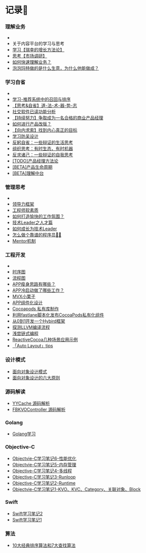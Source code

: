 # 记录📝

### 理解业务

- 
- 关于内容平台的学习与思考
- [学习【瑞幸的增长方法论】](https://github.com/BrooksWon/Blogs/blob/master/business/%E5%AD%A6%E4%B9%A0%E3%80%90%E7%91%9E%E5%B9%B8%E7%9A%84%E5%A2%9E%E9%95%BF%E6%96%B9%E6%B3%95%E8%AE%BA%E3%80%91%2020220528-0531.md)
- [思考【市场调研】](https://github.com/BrooksWon/Blogs/blob/master/business/%E5%B8%82%E5%9C%BA%E8%B0%83%E7%A0%94.md)
- [如何快速理解业务？](https://github.com/BrooksWon/Blogs/blob/master/think/product/%E5%A6%82%E4%BD%95%E5%BF%AB%E9%80%9F%E7%90%86%E8%A7%A3%E4%B8%9A%E5%8A%A1%EF%BC%9F.md)
- [泡泡玛特做的是什么生意，为什么他能做成？](https://github.com/BrooksWon/Blogs/blob/master/business/%E6%B3%A1%E6%B3%A1%E7%8E%9B%E7%89%B9%E5%81%9A%E7%9A%84%E6%98%AF%E4%BB%80%E4%B9%88%E7%94%9F%E6%84%8F%EF%BC%8C%E4%B8%BA%E4%BB%80%E4%B9%88%E4%BB%96%E8%83%BD%E5%81%9A%E6%88%90%EF%BC%9F.md)

### 学习自省

- 
- [学习-推荐系统中的召回与排序](https://github.com/BrooksWon/Blogs/blob/master/think/product/%E5%AD%A6%E4%B9%A0-%E6%8E%A8%E8%8D%90%E7%B3%BB%E7%BB%9F%E4%B8%AD%E7%9A%84%E5%8F%AC%E5%9B%9E%E4%B8%8E%E6%8E%92%E5%BA%8F.md)
- [【思考&自省】道-法-术-器-势-志](https://github.com/BrooksWon/Blogs/blob/master/think/product/%E3%80%90%E6%80%9D%E8%80%83%26%E8%87%AA%E7%9C%81%E3%80%91%E9%81%93-%E6%B3%95-%E6%9C%AF-%E5%99%A8-%E5%8A%BF-%E5%BF%97.md)
- [社交软件已读功能分析](https://github.com/BrooksWon/Blogs/blob/master/think/product/%E7%A4%BE%E4%BA%A4%E8%BD%AF%E4%BB%B6%E5%B7%B2%E8%AF%BB%E5%8A%9F%E8%83%BD%E5%88%86%E6%9E%90.md)
- [【持续努力】争取成为一名合格的商业产品经理](https://github.com/BrooksWon/Blogs/blob/master/think/product/%E3%80%90%E6%8C%81%E7%BB%AD%E5%8A%AA%E5%8A%9B%E3%80%91%E2%80%94%20%E4%BA%89%E5%8F%96%E6%88%90%E4%B8%BA%E4%B8%80%E5%90%8D%E5%90%88%E6%A0%BC%E7%9A%84%E5%95%86%E4%B8%9A%E4%BA%A7%E5%93%81%E7%BB%8F%E7%90%86.md)
- [如何进行产品改版？](https://github.com/BrooksWon/Blogs/blob/master/think/product/%E5%A6%82%E4%BD%95%E8%BF%9B%E8%A1%8C%E4%BA%A7%E5%93%81%E6%94%B9%E7%89%88%EF%BC%9F.md)
- [【向内求索】找到内心真正的目标](https://github.com/BrooksWon/Blogs/blob/master/think/product/%E3%80%90%E5%90%91%E5%86%85%E6%B1%82%E7%B4%A2%E3%80%91%E6%89%BE%E5%88%B0%E5%86%85%E5%BF%83%E7%9A%84%E7%9C%9F%E6%AD%A3%E7%9B%AE%E6%A0%87%EF%BC%8C%E5%86%B3%E5%AE%9A%E8%87%AA%E5%B7%B1%E7%9A%84%E5%91%BD%E8%BF%90.md)
- [学习防呆设计](https://github.com/BrooksWon/Blogs/blob/master/think/product/%E9%98%B2%E5%91%86%E8%AE%BE%E8%AE%A1%E5%8D%81%E5%A4%A7%E5%8E%9F%E5%88%99%E5%8F%8A%E7%BA%BF%E4%B8%8A%E5%BA%94%E7%94%A8%E5%9C%BA%E6%99%AF%E5%88%86%E6%9E%90.md)
- [反躬自省：一些辩证的生活思考](https://github.com/BrooksWon/Blogs/blob/master/think/product/%E5%8F%8D%E8%BA%AC%E8%87%AA%E7%9C%81%EF%BC%9A%E4%B8%80%E4%BA%9B%E8%BE%A9%E8%AF%81%E7%9A%84%E7%94%9F%E6%B4%BB%E6%80%9D%E8%80%83.md)
- [组织思考：有时生态，有时机器](https://github.com/BrooksWon/Blogs/blob/master/think/product/%E7%BB%84%E7%BB%87%E6%80%9D%E8%80%83%EF%BC%9A%E6%9C%89%E6%97%B6%E7%94%9F%E6%80%81%EF%BC%8C%E6%9C%89%E6%97%B6%E6%9C%BA%E5%99%A8.md)
- [反求诸己：一些辩证的自我思考](https://github.com/BrooksWon/Blogs/blob/master/think/product/%E5%8F%8D%E6%B1%82%E8%AF%B8%E5%B7%B1%EF%BC%9A%E4%B8%80%E4%BA%9B%E8%BE%A9%E8%AF%81%E7%9A%84%E8%87%AA%E6%88%91%E6%80%9D%E8%80%83.md)
- [[TODO]产品经理方法论](https://github.com/BrooksWon/Blogs/blob/master/think/product/%5BTODO%5D%E4%BA%A7%E5%93%81%E7%BB%8F%E7%90%86%E6%96%B9%E6%B3%95%E8%AE%BA.md)
- [[BETA]产品生命周期](https://github.com/BrooksWon/Blogs/blob/master/think/product/README.md)
- [[BETA]理解中台](https://github.com/BrooksWon/Blogs/blob/master/think/zhongtai/README.md)

### 管理思考

- 
- [领导力框架](https://github.com/BrooksWon/Blogs/blob/master/think/product/%E9%A2%86%E5%AF%BC%E5%8A%9B%E6%A1%86%E6%9E%B6.md)
- [工程师软素质](https://github.com/BrooksWon/Blogs/blob/master/think/product/%E5%B7%A5%E7%A8%8B%E5%B8%88%E8%BD%AF%E7%B4%A0%E8%B4%A8.md)
- [如何打造愉快的工作氛围？](https://github.com/BrooksWon/Blogs/blob/master/think/product/%E5%A6%82%E4%BD%95%E6%89%93%E9%80%A0%E6%84%89%E5%BF%AB%E7%9A%84%E5%B7%A5%E4%BD%9C%E6%B0%9B%E5%9B%B4%EF%BC%9F.md)
- [技术Leader之人才篇](https://github.com/BrooksWon/Blogs/blob/master/manager/%E6%8A%80%E6%9C%AFLeader%E4%B9%8B%E4%BA%BA%E6%89%8D%E7%AF%87.md)
- [如何成长为技术Leader](https://github.com/BrooksWon/Blogs/blob/master/manager/%E5%A6%82%E4%BD%95%E6%88%90%E9%95%BF%E4%B8%BA%E6%8A%80%E6%9C%AFLeader.md)
- [怎么做个靠谱的程序员👨‍💻‍](https://github.com/BrooksWon/Blogs/blob/master/manager/%E5%9B%A2%E9%98%9F%E7%AE%A1%E7%90%86%E6%80%9D%E8%80%83%E4%B9%8B%E9%9C%80%E6%B1%82IO%E6%9C%BA%E5%88%B6.md)
- [Mentor机制](https://github.com/BrooksWon/Blogs/blob/master/manager/%E5%9B%A2%E9%98%9F%E7%AE%A1%E7%90%86%E6%80%9D%E8%80%83%E4%B9%8BMentor%E6%9C%BA%E5%88%B6.md)

### 工程开发

- 
- [时序图](https://github.com/BrooksWon/Blogs/blob/master/dev/%E6%97%B6%E5%BA%8F%E5%9B%BE.md)
- [流程图](https://github.com/BrooksWon/Blogs/blob/master/dev/%E6%B5%81%E7%A8%8B%E5%9B%BE.md)
- [APP瘦身思路有哪些？](https://github.com/BrooksWon/Blogs/blob/master/dev/App%20Thin/App%E7%98%A6%E8%BA%AB%E6%80%9D%E8%B7%AF%E6%9C%89%E5%93%AA%E4%BA%9B%EF%BC%9F.md)
- [APP冷启动做了哪些工作？](https://github.com/BrooksWon/Blogs/blob/master/dev/Cold%20launch/APP%E5%86%B7%E5%90%AF%E5%8A%A8%E5%81%9A%E4%BA%86%E5%93%AA%E4%BA%9B%E5%B7%A5%E4%BD%9C%EF%BC%9F.md)
- [MVX小栗子](https://github.com/BrooksWon/Blogs/blob/master/dev/MVX小栗子/MVX小栗子.md)
- [APP组件化设计](https://github.com/BrooksWon/Blogs/blob/master/dev/APP%E7%BB%84%E4%BB%B6%E5%8C%96%E8%AE%BE%E8%AE%A1.md)
- [Cocoapods 私有库制作](https://github.com/BrooksWon/Blogs/blob/master/dev/Cocoapods%20%E7%A7%81%E6%9C%89%E5%BA%93%E5%88%B6%E4%BD%9C.md)
- [利用fastlane脚本化发布CocoaPods私有化组件](https://github.com/BrooksWon/Blogs/blob/master/dev/%E5%88%A9%E7%94%A8fastlane%E8%84%9A%E6%9C%AC%E5%8C%96%E5%8F%91%E5%B8%83CocoaPods%E7%A7%81%E6%9C%89%E5%8C%96%E7%BB%84%E4%BB%B6.md)
- [从0到1开发一个Hybird框架](https://github.com/BrooksWon/Blogs/blob/master/dev/Hybird%E6%96%B9%E6%A1%88.md)
- [探测LLVM编译流程](https://github.com/BrooksWon/Blogs/blob/master/dev/LLVM%E7%BC%96%E8%AF%91%E6%B5%81%E7%A8%8B.md)
- [浅尝链式编程](https://github.com/BrooksWon/Blogs/blob/master/dev/%E6%B5%85%E5%B0%9D%E9%93%BE%E5%BC%8F%E7%BC%96%E7%A8%8B.md)
- [ReactiveCocoa几种场景应用示例](https://github.com/BrooksWon/Blogs/blob/master/dev/ReactiveCocoa%E5%87%A0%E7%A7%8D%E5%9C%BA%E6%99%AF%E5%BA%94%E7%94%A8%E7%A4%BA%E4%BE%8B.md)
- [「Auto Layout」tips](https://github.com/BrooksWon/Blogs/blob/master/swift/%E3%80%8CAuto%20Layout%E3%80%8Dtips.md)

### 设计模式

- [面向对象设计模式](https://github.com/BrooksWon/Blogs/blob/master/Object-oriented%20design%20pattern/README.md)
- [面向对象设计的六大原则](https://github.com/BrooksWon/Blogs/blob/master/Object-oriented%20design%20pattern/%E9%9D%A2%E5%90%91%E5%AF%B9%E8%B1%A1%E8%AE%BE%E8%AE%A1%E7%9A%84%E5%85%AD%E5%A4%A7%E5%8E%9F%E5%88%99/README.md)

### 源码解读

- [YYCache 源码解析](https://github.com/BrooksWon/Blogs/blob/master/3rd/YYCache/%E8%AF%BB%20YYCache.md)
- [FBKVOController 源码解析](https://github.com/BrooksWon/Blogs/blob/master/3rd/FBKVOController/%E8%AF%BB%20FBKVOController.md)

### Golang

- [Golang学习](https://github.com/BrooksWon/Blogs/blob/master/golang/Go%E8%AF%AD%E8%A8%80%E5%AD%A6%E4%B9%A0%E4%B8%8E%E5%BA%94%E7%94%A8.md)

### Objective-C
- [Objectvie-C学习笔记6-性能优化](https://github.com/BrooksWon/Blogs/blob/master/OC/Objectvie-C学习笔记6-性能优化/Objectvie-C学习笔记6-性能优化.md)
- [Objectvie-C学习笔记5-内存管理](https://github.com/BrooksWon/Blogs/blob/master/OC/Objectvie-C学习笔记5-内存管理/Objectvie-C学习笔记5-内存管理.md)
- [Objective-C学习笔记4-多线程](https://github.com/BrooksWon/Blogs/blob/master/OC/Objective-C学习笔记4-多线程/Objective-C学习笔记4-多线程.md)
- [Objective-C学习笔记3-Runloop](https://github.com/BrooksWon/Blogs/blob/master/OC/Objective-C学习笔记3-Runloop/Objective-C学习笔记3-Runloop.md)
- [Objective-C学习笔记2-Runtime](https://github.com/BrooksWon/Blogs/blob/master/OC/Objective-C学习笔记2-Runtime/Objective-C学习笔记2-Runtime.md)
- [Objectvie-C学习笔记1-KVO、KVC、Category、关联对象、Block](https://github.com/BrooksWon/Blogs/blob/master/OC/Objectvie-C学习笔记1-KVO:KVC:Category:关联对象:Block/Objectvie-C学习笔记1-KVO:KVC:Category:关联对象:Block.md)

### Swift
- [Swift学习笔记2](https://github.com/BrooksWon/Blogs/blob/master/swift/Swift%E5%AD%A6%E4%B9%A0%E7%AC%94%E8%AE%B02.md)
- [Swift学习笔记1](https://github.com/BrooksWon/Blogs/blob/master/swift/Swift%E5%AD%A6%E4%B9%A0%E7%AC%94%E8%AE%B01.md)

### 算法

- [10大经典排序算法和7大查找算法](https://github.com/BrooksWon/Blogs/blob/master/algorithm/README.md)

